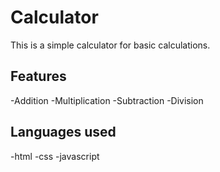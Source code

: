 # Calculator

This is a simple calculator for basic calculations.

## Features

-Addition
-Multiplication
-Subtraction
-Division

## Languages used

-html
-css
-javascript




